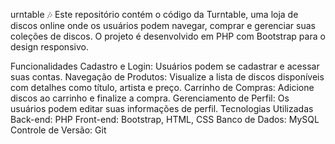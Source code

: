 urntable 🎶
Este repositório contém o código da Turntable, uma loja de discos online onde os usuários podem navegar, comprar e gerenciar suas coleções de discos. O projeto é desenvolvido em PHP com Bootstrap para o design responsivo.

Funcionalidades
Cadastro e Login: Usuários podem se cadastrar e acessar suas contas.
Navegação de Produtos: Visualize a lista de discos disponíveis com detalhes como título, artista e preço.
Carrinho de Compras: Adicione discos ao carrinho e finalize a compra.
Gerenciamento de Perfil: Os usuários podem editar suas informações de perfil.
Tecnologias Utilizadas
Back-end: PHP
Front-end: Bootstrap, HTML, CSS
Banco de Dados: MySQL
Controle de Versão: Git
